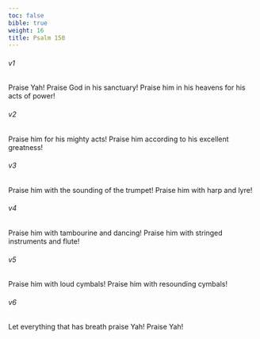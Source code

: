 ```yaml
---
toc: false
bible: true
weight: 16
title: Psalm 150
---
```




###### v1 
Praise Yah! Praise God in his sanctuary! Praise him in his heavens for his acts of power! 

###### v2 
Praise him for his mighty acts! Praise him according to his excellent greatness! 

###### v3 
Praise him with the sounding of the trumpet! Praise him with harp and lyre! 

###### v4 
Praise him with tambourine and dancing! Praise him with stringed instruments and flute! 

###### v5 
Praise him with loud cymbals! Praise him with resounding cymbals! 

###### v6 
Let everything that has breath praise Yah! Praise Yah!
